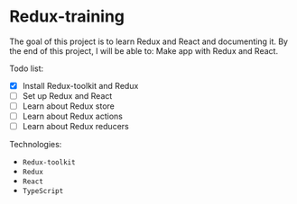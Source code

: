 # Redux-training

The goal of this project is to learn Redux and React and documenting it. By the end of this project, I will be able to: Make app with Redux and React.

Todo list:

- [x] Install Redux-toolkit and Redux
- [ ] Set up Redux and React
- [ ] Learn about Redux store
- [ ] Learn about Redux actions
- [ ] Learn about Redux reducers

Technologies:

* `Redux-toolkit`
* `Redux`
* `React`
* `TypeScript`
